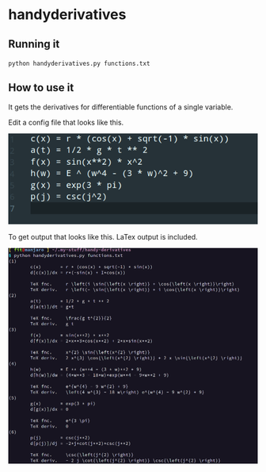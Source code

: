 # handyderivatives

## Running it
`python handyderivatives.py functions.txt`

## How to use it
It gets the derivatives for differentiable functions of a single variable.

Edit a config file that looks like this. 

![Placeholder](./file.png)

To get output that looks like this. LaTex output is included.

![Placeholder](./output.png)
